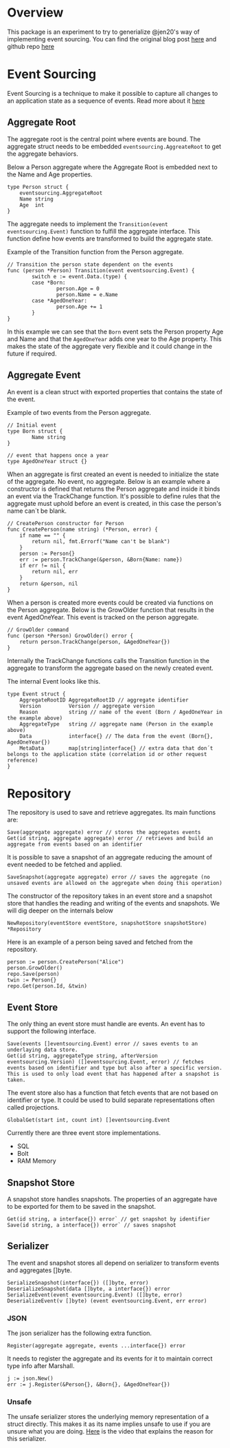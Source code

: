 # Overview

This package is an experiment to try to generialize @jen20's way of implementing event sourcing. You can find the original blog post [here](http://jen20.com/2015/02/08/event-sourcing-in-go.html) and github repo [here](https://github.com/jen20/go-event-sourcing-sample)

# Event Sourcing

Event Sourcing is a technique to make it possible to capture all changes to an application state as a sequence of events. Read more about it [here](https://martinfowler.com/eaaDev/EventSourcing.html)

## Aggregate Root

The aggregate root is the central point where events are bound. The aggregate struct needs to be embedded `eventsourcing.AggreateRoot` to get the aggregate behaviors.

Below a Person aggregate where the Aggregate Root is embedded next to the Name and Age properties.

```
type Person struct {
	eventsourcing.AggregateRoot
	Name string
	Age  int
}
```

The aggregate needs to implement the `Transition(event eventsourcing.Event)` function to fulfill the aggregate interface. This function define how events are transformed to build the aggregate state.

Example of the Transition function from the Person aggregate.

```
// Transition the person state dependent on the events
func (person *Person) Transition(event eventsourcing.Event) {
        switch e := event.Data.(type) {
        case *Born:
                person.Age = 0
                person.Name = e.Name
        case *AgedOneYear:
                person.Age += 1
        }
}
```

In this example we can see that the `Born` event sets the Person property Age and Name and that the `AgedOneYear` adds one year to the Age property. This makes the state of the aggregate very flexible and it could change in the future if required.

## Aggregate Event

An event is a clean struct with exported properties that contains the state of the event.

Example of two events from the Person aggregate.

```
// Initial event
type Born struct {
        Name string
}

// event that happens once a year
type AgedOneYear struct {}
```

When an aggregate is first created an event is needed to initialize the state of the aggregate. No event, no aggregate. Below is an example where a constructor is defined that returns the Person aggregate and inside it binds an event via the TrackChange function. It's possible to define rules that the aggregate must uphold before an event is created, in this case the person's name can´t be blank.

```
// CreatePerson constructor for Person
func CreatePerson(name string) (*Person, error) {
	if name == "" {
		return nil, fmt.Errorf("Name can't be blank")
	}
	person := Person{}
	err := person.TrackChange(&person, &Born{Name: name})
	if err != nil {
		return nil, err
	}
	return &person, nil
}
```

When a person is created more events could be created via functions on the Person aggregate. Below is the GrowOlder function that results in the event AgedOneYear. This event is tracked on the person aggregate.

```
// GrowOlder command
func (person *Person) GrowOlder() error {
	return person.TrackChange(person, &AgedOneYear{})
}
```

Internally the TrackChange functions calls the Transition function in the aggregate to transform the aggregate based on the newly created event.

The internal Event looks like this.

```
type Event struct {
	AggregateRootID AggregateRootID // aggregate identifier 
	Version         Version // aggregate version
	Reason          string // name of the event (Born / AgedOneYear in the example above) 
	AggregateType   string // aggregate name (Person in the example above)
	Data            interface{} // The data from the event (Born{}, AgedOneYear{})
	MetaData        map[string]interface{} // extra data that don´t belongs to the application state (correlation id or other request reference)
}
```

# Repository

The repository is used to save and retrieve aggregates. Its main functions are:

```
Save(aggregate aggregate) error // stores the aggregates events
Get(id string, aggregate aggregate) error // retrieves and build an aggregate from events based on an identifier
```
It is possible to save a snapshot of an aggregate reducing the amount of event needed to be fetched and applied.

```
SaveSnapshot(aggregate aggregate) error // saves the aggregate (no unsaved events are allowed on the aggregate when doing this operation)
```

The constructor of the repository takes in an event store and a snapshot store that handles the reading and writing of the events and snapshots. We will dig deeper on the internals below

```
NewRepository(eventStore eventStore, snapshotStore snapshotStore) *Repository
```

Here is an example of a person being saved and fetched from the repository.

```
person := person.CreatePerson("Alice")
person.GrowOlder()
repo.Save(person)
twin := Person{}
repo.Get(person.Id, &twin)
```

## Event Store

The only thing an event store must handle are events. An event has to support the following interface.

```
Save(events []eventsourcing.Event) error // saves events to an underlaying data store.
Get(id string, aggregateType string, afterVersion eventsourcing.Version) ([]eventsourcing.Event, error) // fetches events based on identifier and type but also after a specific version. This is used to only load event that has happened after a snapshot is taken.
```

The event store also has a function that fetch events that are not based on identifier or type. It could be used to build separate representations often called projections.

```
GlobalGet(start int, count int) []eventsourcing.Event
```

Currently there are three event store implementations.

* SQL
* Bolt
* RAM Memory

## Snapshot Store

A snapshot store handles snapshots. The properties of an aggregate have to be exported for them to be saved in the snapshot.

```
Get(id string, a interface{}) error` // get snapshot by identifier
Save(id string, a interface{}) error` // saves snapshot
```

## Serializer

The event and snapshot stores all depend on serializer to transform events and aggregates []byte.

```
SerializeSnapshot(interface{}) ([]byte, error)
DeserializeSnapshot(data []byte, a interface{}) error
SerializeEvent(event eventsourcing.Event) ([]byte, error)
DeserializeEvent(v []byte) (event eventsourcing.Event, err error)
```

### JSON

The json serializer has the following extra function.

```
Register(aggregate aggregate, events ...interface{}) error
```

It needs to register the aggregate and its events for it to maintain correct type info after Marshall.

```
j := json.New()
err := j.Register(&Person{}, &Born{}, &AgedOneYear{})
```

### Unsafe

The unsafe serializer stores the underlying memory representation of a struct directly. This makes it as its name implies unsafe to use if you are unsure what you are doing. [Here](https://youtu.be/4xB46Xl9O9Q?t=610) is the video that explains the reason for this serializer.
